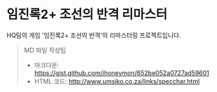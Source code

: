 # 임진록2+ 조선의 반격 리마스터
HQ팀의 게임 '임진록2+ 조선의 반격'의 리마스터링 프로젝트입니다.

> MD 파일 작성팁
> * 마크다운: https://gist.github.com/ihoneymon/652be052a0727ad59601
> * HTML 코드: http://www.umsiko.co.za/links/specchar.html